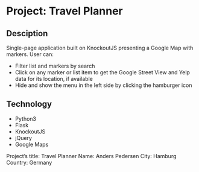 # Project: Travel Planner 
## Desciption
Single-page application built on KnockoutJS presenting a Google Map with markers. User can:
* Filter list and markers by search
* Click on any marker or list item to get the Google Street View and Yelp data for its location, if available
* Hide and show the menu in the left side by clicking the hamburger icon

## Technology
* Python3
* Flask 
* KnockoutJS
* jQuery
* Google Maps

Project’s title: Travel Planner
Name: Anders Pedersen
City: Hamburg
Country: Germany
